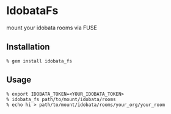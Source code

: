 IdobataFs
=========

mount your idobata rooms via FUSE

Installation
------------

    % gem install idobata_fs

Usage
-----

    % export IDOBATA_TOKEN=<YOUR_IDOBATA_TOKEN>
    % idobata_fs path/to/mount/idobata/rooms
    % echo hi > path/to/mount/idobata/rooms/your_org/your_room
